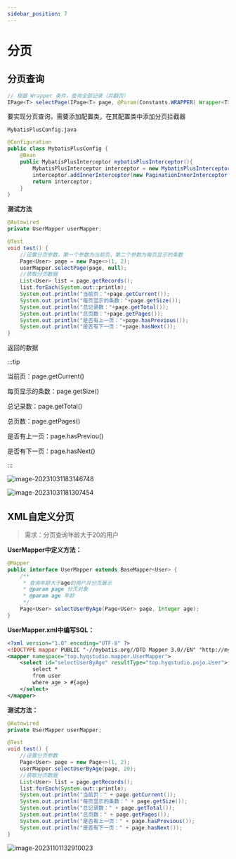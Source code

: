 ```yaml
---
sidebar_position: 7
---
```


# 分页

## 分页查询

```java
// 根据 Wrapper 条件，查询全部记录（并翻页）
IPage<T> selectPage(IPage<T> page, @Param(Constants.WRAPPER) Wrapper<T> queryWrapper);
```

要实现分页查询，需要添加配置类，在其配置类中添加分页拦截器

`MybatisPlusConfig.java`

```java
@Configuration
public class MybatisPlusConfig {
    @Bean
    public MybatisPlusInterceptor mybatisPlusInterceptor(){
        MybatisPlusInterceptor interceptor = new MybatisPlusInterceptor();
        interceptor.addInnerInterceptor(new PaginationInnerInterceptor(DbType.MYSQL));
        return interceptor;
    }
}
```

**测试方法**

```java
@Autowired
private UserMapper userMapper;

@Test
void test() {
    //设置分页参数，第一个参数为当前页，第二个参数为每页显示的条数
    Page<User> page = new Page<>(1, 2);
    userMapper.selectPage(page, null);
    //获取分页数据
    List<User> list = page.getRecords();
    list.forEach(System.out::println);
    System.out.println("当前页："+page.getCurrent());
    System.out.println("每页显示的条数："+page.getSize());
    System.out.println("总记录数："+page.getTotal());
    System.out.println("总页数："+page.getPages());
    System.out.println("是否有上一页："+page.hasPrevious());
    System.out.println("是否有下一页："+page.hasNext());
}
```

返回的数据

:::tip

当前页：page.getCurrent()

每页显示的条数：page.getSize()

总记录数：page.getTotal()

总页数：page.getPages()

是否有上一页：page.hasPreviou()

是否有下一页：page.hasNext()

:::



![image-20231031183146748](https://cdn.jsdelivr.net/gh/studio-hu/drawingBed/img/202311011309648.png)

![image-20231031181307454](https://cdn.jsdelivr.net/gh/studio-hu/drawingBed/img/202311011309627.png)

## XML自定义分页

> 需求：分页查询年龄大于20的用户

**UserMapper中定义方法：**

```java
@Mapper
public interface UserMapper extends BaseMapper<User> {
    /**
     * 查询年龄大于age的用户并分页展示
     * @param page 分页对象
     * @param age 年龄
     */
    Page<User> selectUserByAge(Page<User> page, Integer age);
}
```

**UserMapper.xml中编写SQL：**

```xml
<?xml version="1.0" encoding="UTF-8" ?>
<!DOCTYPE mapper PUBLIC "-//mybatis.org//DTD Mapper 3.0//EN" "http://mybatis.org/dtd/mybatis-3-mapper.dtd" >
<mapper namespace="top.hyqstudio.mapper.UserMapper">
    <select id="selectUserByAge" resultType="top.hyqstudio.pojo.User">
        select *
        from user
        where age > #{age}
    </select>
</mapper>
```

**测试方法：**

```java
@Autowired
private UserMapper userMapper;

@Test
void test() {
    //设置分页参数
    Page<User> page = new Page<>(1, 2);
    userMapper.selectUserByAge(page, 20);
    //获取分页数据
    List<User> list = page.getRecords();
    list.forEach(System.out::println);
    System.out.println("当前页：" + page.getCurrent());
    System.out.println("每页显示的条数：" + page.getSize());
    System.out.println("总记录数：" + page.getTotal());
    System.out.println("总页数：" + page.getPages());
    System.out.println("是否有上一页：" + page.hasPrevious());
    System.out.println("是否有下一页：" + page.hasNext());
}
```

![image-20231101132910023](https://cdn.jsdelivr.net/gh/studio-hu/drawingBed/img/202311011329068.png)





